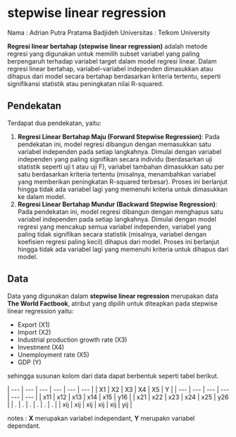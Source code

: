 # stepwise linear regression

Nama        : Adrian Putra Pratama Badjideh
Universitas : Telkom University

**Regresi linear bertahap (stepwise linear regression)** adalah metode regresi yang digunakan untuk memilih subset variabel yang paling berpengaruh terhadap variabel target dalam model regresi linear. Dalam regresi linear bertahap, variabel-variabel independen dimasukkan atau dihapus dari model secara bertahap berdasarkan kriteria tertentu, seperti signifikansi statistik atau peningkatan nilai R-squared.

## Pendekatan
Terdapat dua pendekatan, yaitu:
1. **Regresi Linear Bertahap Maju (Forward Stepwise Regression)**: Pada pendekatan ini, model regresi dibangun dengan memasukkan satu variabel independen pada setiap langkahnya. Dimulai dengan variabel independen yang paling signifikan secara individu (berdasarkan uji statistik seperti uji t atau uji F), variabel tambahan dimasukkan satu per satu berdasarkan kriteria tertentu (misalnya, menambahkan variabel yang memberikan peningkatan R-squared terbesar). Proses ini berlanjut hingga tidak ada variabel lagi yang memenuhi kriteria untuk dimasukkan ke dalam model.
2. **Regresi Linear Bertahap Mundur (Backward Stepwise Regression)**: Pada pendekatan ini, model regresi dibangun dengan menghapus satu variabel independen pada setiap langkahnya. Dimulai dengan model regresi yang mencakup semua variabel independen, variabel yang paling tidak signifikan secara statistik (misalnya, variabel dengan koefisien regresi paling kecil) dihapus dari model. Proses ini berlanjut hingga tidak ada variabel lagi yang memenuhi kriteria untuk dihapus dari model.

## Data
Data yang digunakan dalam **stepwise linear regression** merupakan data **The World Factbook**, atribut yang dipilih untuk diteapkan pada stepwise linear regression yaitu:

* Export (X1)
* Import (X2)
* Industrial production growth rate (X3)
* Investment (X4)
* Unemployment rate (X5)
* GDP (Y)

sehingga susunan kolom dari data dapat berbentuk seperti tabel berikut.

| --- | --- | --- | --- | --- | --- |
| X1 | X2 | X3 | X4 | X5 | Y |
| --- | --- | --- | --- | --- | --- |
| x11 | x12 | x13 | x14 | x15 | y16 |
| x21 | x22 | x23 | x24 | x25 | y26 |
| . | . | . | . | . | . |
| xij | xij | xij | xij | xij | yij |

notes : **X** merupakan variabel independant, **Y** merupakn variabel dependant.